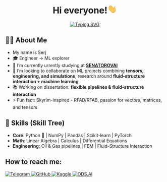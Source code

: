 
<h1 align="center"> Hi everyone!<img src="https://raw.githubusercontent.com/appinha/appinha/main/img/Hi.gif" width="30px"></h1>

<!-- ### Thanks for visiting! 😄 -->
<div align="center">
  
[![Typing SVG](https://readme-typing-svg.herokuapp.com?color=%164B63FF&lines=Thanks+for+visiting+my+page!+😄)](https://git.io/typing-svg)

</div>

## 🧙‍♂️ About Me
- My name is Serj
- 🎓 Engineer → ML explorer  
- 🌱 I’m currently urrently studying at **[SENATOROVAI](https://github.com/SENATOROVAI)**
- 👯 I’m looking to collaborate on ML projects combining **tensors, engineering, and simulations**, research around **fluid-structure interaction + machine learning** 
- 📚 Working on dissertation: **flexible pipelines & fluid-structure interaction**  
- ⚡ Fun fact: Skyrim-inspired - RFAD/RFAB, passion for vectors, matrices, and tensors

## 🧪 Skills (Skill Tree)
- **Core**: Python 🐍 | NumPy | Pandas | Scikit-learn | PyTorch  
- **Math**: Linear Algebra | Calculus | Differential Equations  
- **Engineering**: Oil & Gas pipelines | FEM | Fluid-Structure Interaction  

## How to reach me:
  <a href="https://t.me/lessWronger">
    <img src="https://img.shields.io/badge/Telegram-2CA5E0?style=for-the-badge&logo=telegram&logoColor=white" alt="Telegram">
  </a>
  <a href="https://github.com/lessWronger">
    <img src="https://img.shields.io/badge/-GitHub-181717?style=for-the-badge&logo=github&logoColor=white" alt="GitHub">
  </a>
  <a href="https://www.kaggle.com/lesswronger">
    <img src="https://img.shields.io/badge/-Kaggle-20BEFF?style=for-the-badge&logo=kaggle&logoColor=white" alt="Kaggle">
  </a>
  <a href="https://ods.ai/users/t1b9c16312e93">
    <img src="https://img.shields.io/badge/-ODS.AI-E66155?style=for-the-badge&logo=data:image/png;base64,iVBORw0KGgoAAAANSUhEUgAAAAwAAAAOCAYAAAAYmOkzAAAAIElEQVR42mP8/5+hP6PAAGhI0cZFEAwYNBDcMAMGVQBRv9KwQAAAAAElFTkSuQmCC&logoColor=white" alt="ODS.AI">
  </a>
